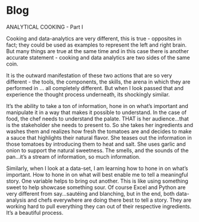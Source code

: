 # Blog

ANALYTICAL COOKING - Part I

Cooking and data-analytics are very different, this is true - opposites in fact; they could be used as examples to represent the left and right brain. But many things are true at the same time and in this case there is another accurate statement - cooking and data analytics are two sides of the same coin. 

It is the outward manifestation of these two actions that are so very different - the tools, the components, the skills, the arena in which they are performed in ... all completely different. But when I look passed that and experience the thought process underneath, its shockingly similar. 

It’s the ability to take a ton of information, hone in on what’s important and manipulate it in a way that makes it possible to understand. In the case of food, the chef needs to understand the palate. THAT is her audience...that is the stakeholder she needs to present to. So she takes her ingredients and washes them and realizes how fresh the tomatoes are and decides to make a sauce that highlights their natural flavor. She teases out the information in those tomatoes by introducing them to heat and salt. She uses garlic and onion to support the natural sweetness. The smells, and the sounds of the pan...it’s a stream of information, so much information. 

Similarly, when I look at a data-set, I am learning how to hone in on what’s important. How to hone in on what will best enable me to tell a meaningful story. One variable helps to bring out another. This is like using something sweet to help showcase something sour. Of course Excel and Python are very different from say...sautéing and blanching, but in the end, both data-analysis and chefs everywhere are doing there best to tell a story. They are working hard to pull everything they can out of their respective ingredients. It’s a beautiful process. 

